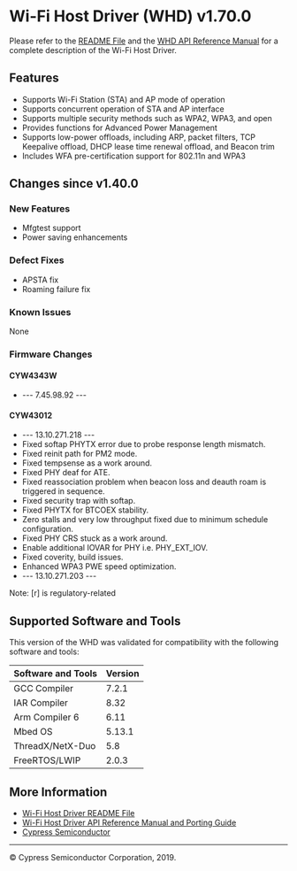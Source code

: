 # Wi-Fi Host Driver (WHD)  v1.70.0
Please refer to the [README File](./README.md) and the [WHD API Reference Manual](https://cypresssemiconductorco.github.io/wifi-host-driver/API/index.html) for a complete description of the Wi-Fi Host Driver.

## Features
* Supports Wi-Fi Station (STA) and AP mode of operation
* Supports concurrent operation of STA and AP interface
* Supports multiple security methods such as WPA2, WPA3, and open
* Provides functions for Advanced Power Management
* Supports low-power offloads, including ARP, packet filters, TCP Keepalive offload, DHCP lease time renewal offload, and Beacon trim
* Includes WFA pre-certification support for 802.11n and WPA3

## Changes since v1.40.0
### New Features
* Mfgtest support
* Power saving enhancements

### Defect Fixes
* APSTA fix
* Roaming failure fix

### Known Issues
None

### Firmware Changes
#### CYW4343W
* --- 7.45.98.92 ---

#### CYW43012
* --- 13.10.271.218 ---
* Fixed softap PHYTX error due to probe response length mismatch.
* Fixed reinit path for PM2 mode.
* Fixed tempsense as a work around.
* Fixed PHY deaf for ATE.
* Fixed reassociation problem when beacon loss and deauth roam is triggered in sequence.
* Fixed security trap with softap.
* Fixed PHYTX for BTCOEX stability.
* Zero stalls and very low throughput fixed due to minimum schedule configuration.
* Fixed PHY CRS stuck as a work around.
* Enable additional IOVAR for PHY i.e. PHY_EXT_IOV.
* Fixed coverity, build issues.
* Enhanced WPA3 PWE speed optimization.
* --- 13.10.271.203 ---

Note: [r] is regulatory-related

## Supported Software and Tools
This version of the WHD was validated for compatibility with the following software and tools:

| Software and Tools                                      | Version      |
| :---                                                    | :----        |
| GCC Compiler                                            | 7.2.1        |
| IAR Compiler                                            | 8.32         |
| Arm Compiler 6                                          | 6.11         |
| Mbed OS                                                 | 5.13.1       |
| ThreadX/NetX-Duo                                        | 5.8          |
| FreeRTOS/LWIP                                           | 2.0.3        |


## More Information
* [Wi-Fi Host Driver README File](./README.md)
* [Wi-Fi Host Driver API Reference Manual and Porting Guide](https://cypresssemiconductorco.github.io/wifi-host-driver/API/index.html)
* [Cypress Semiconductor](http://www.cypress.com)

---
© Cypress Semiconductor Corporation, 2019.
